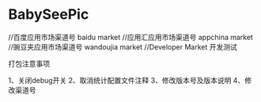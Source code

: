 BabySeePic
==========

//百度应用市场渠道号
baidu market 
//应用汇应用市场渠道号
appchina market
//豌豆夹应用市场渠道号
wandoujia market
//Developer Market
开发测试

打包注意事项

1、关闭debug开关
2、取消统计配置文件注释
3、修改版本号及版本说明
4、修改渠道号